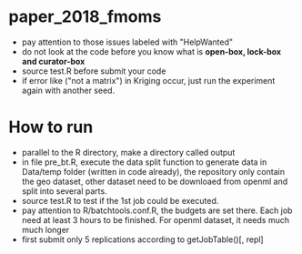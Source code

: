 # paper_2018_fmoms
- pay attention to those issues labeled with "HelpWanted"
- do not look at the code before you know what is **open-box, lock-box and curator-box**
- source test.R before submit your code
- if error like ("not a matrix") in Kriging occur, just run the experiment again with another seed. 


# How to run
- parallel to the R directory, make a directory called output
- in file pre_bt.R, execute the data split function to generate data in Data/temp folder (written in code already), the repository only contain the geo dataset, other dataset need to be downloaed from openml and split into several parts. 
- source test.R to test if the 1st job could be executed. 
- pay attention to R/batchtools.conf.R, the budgets are set there. Each job need at least 3 hours to be finished. For openml dataset, it needs much much longer
- first submit only 5 replications according to getJobTable()[, repl] 
